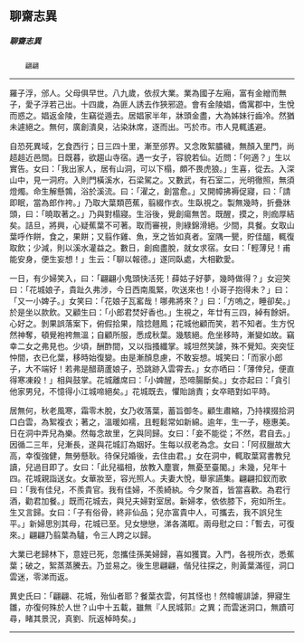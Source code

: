 

## 聊齋志異

##### 聊齋志異
　　`翩翩`

* * *

羅子浮，邠人。父母俱早世。八九歲，依叔大業。業為國子左廂，富有金繒而無子，愛子浮若己出。十四歲，為匪人誘去作狹邪遊。會有金陵娼，僑寓郡中，生悅而惑之。娼返金陵，生竊從遁去。居娼家半年，牀頭金盡，大為姊妹行齒冷。然猶未遽絕之。無何，廣創潰臭，沾染牀席，逐而出。丐於市。市人見輒遙避。

自恐死異域，乞食西行；日三四十里，漸至邠界。又念敗絮膿穢，無顏入里門，尚趦趄近邑間。日既暮，欲趨山寺宿。遇一女子，容貌若仙。近問：「何適？」生以實告。女曰：「我出家人，居有山洞，可以下榻，頗不畏虎狼。」生喜，從去。入深山中，見一洞府。入則門橫溪水，石梁駕之。又數武，有石室二，光明徹照，無須燈燭。命生解懸鶉，浴於溪流。曰：「濯之，創當愈。」又開幛拂褥促寢，曰：「請即眠，當為郎作袴。」乃取大葉類芭蕉，翦綴作衣。生臥視之。製無幾時，折疊牀頭，曰：「曉取著之。」乃與對榻寢。生浴後，覺創瘍無苦。既醒，摸之，則痂厚結矣。詰旦，將興，心疑蕉葉不可著。取而審視，則綠錦滑絕。少間，具餐。女取山葉呼作餅，食之，果餅；又翦作雞、魚，烹之皆如真者。室隅一甖，貯佳醞，輒復取飲；少減，則以溪水灌益之。數日，創痂盡脫，就女求宿。女曰：「輕薄兒！甫能安身，便生妄想！」生云：「聊以報德。」遂同臥處，大相歡愛。

一日，有少婦笑入，曰：「翩翩小鬼頭快活死！薛姑子好夢，幾時做得？」女迎笑曰：「花城娘子，貴趾久弗涉，今日西南風緊，吹送來也！小哥子抱得未？」曰：「又一小婢子。」女笑曰：「花娘子瓦窰哉！哪弗將來？」曰：「方嗚之，睡卻矣。」於是坐以款飲。又顧生曰：「小郎君焚好香也。」生視之，年廿有三四，綽有餘妍。心好之。剝果誤落案下，俯假拾果，陰捻翹鳳；花城他顧而笑，若不知者。生方怳然神奪，頓覺袍袴無溫；自顧所服，悉成秋葉。幾駭絕。危坐移時，漸變如故。竊幸二女之弗見也。少頃，酬酢間，又以指搔纖掌。城坦然笑謔，殊不覺知。突突怔忡間，衣已化葉，移時始復變。由是漸顏息慮，不敢妄想。城笑曰：「而家小郎子，大不端好！若弗是醋葫蘆娘子，恐跳跡入雲霄去。」女亦哂曰：「薄倖兒，便直得寒凍殺！」相與鼓掌。花城離席曰：「小婢醒，恐啼腸斷矣。」女亦起曰：「貪引他家男兒，不憶得小江城啼絕矣。」花城既去，懼貽誚責；女卒晤對如平時。

居無何，秋老風寒，霜零木脫，女乃收落葉，蓄旨御冬。顧生肅縮，乃持襆掇拾洞口白雲，為絮複衣；著之，溫暖如襦，且輕鬆常如新綿。逾年，生一子，極惠美。日在洞中弄兒為樂。然每念故里，乞與同歸。女曰：「妾不能從；不然，君自去。」因循二三年，兒漸長，遂與花城訂為姻好。生每以叔老為念。女曰：「阿叔臘故大高，幸復強健，無勞懸耿。待保兒婚後，去住由君。」女在洞中，輒取葉寫書教兒讀，兒過目即了。女曰：「此兒福相，放教入塵寰，無憂至臺閣。」未幾，兒年十四。花城親詣送女。女華妝至，容光照人。夫妻大悅，舉家讌集。翩翩扣釵而歌曰：「我有佳兒，不羨貴官。我有佳婦，不羨綺紈。今夕聚首，皆當喜歡。為君行酒，勸君加餐。」既而花城去，與兒夫婦對室居。新婦孝，依依膝下，宛如所生。生又言歸。女曰：「子有俗骨，終非仙品；兒亦富貴中人，可攜去，我不誤兒生平。」新婦思別其母，花城已至。兒女戀戀，涕各滿眶。兩母慰之曰：「暫去，可復來。」翩翩乃翦葉為驢，令三人跨之以歸。

大業已老歸林下，意姪已死，忽攜佳孫美婦歸，喜如獲寶。入門，各視所衣，悉蕉葉；破之，絮蒸蒸騰去。乃並易之。後生思翩翩，偕兒往探之，則黃葉滿徑，洞口雲迷，零涕而返。

異史氏曰：「翩翩、花城，殆仙者耶？餐葉衣雲，何其怪也！然幃幄誹謔，狎寢生雛，亦復何殊於人世？山中十五載，雖無『人民城郭』之異；而雲迷洞口，無蹟可尋，睹其景況，真劉、阮返棹時矣。」

* * *

